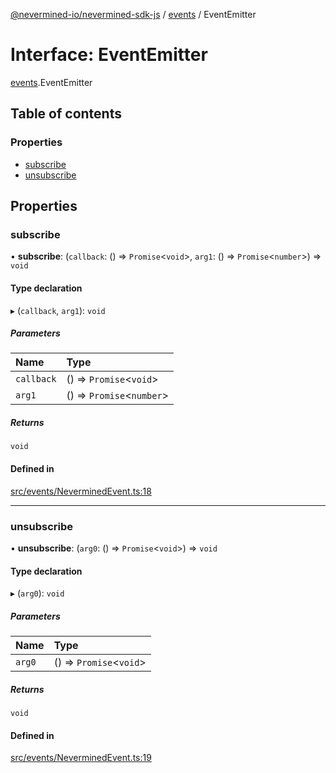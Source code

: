 [@nevermined-io/nevermined-sdk-js](../code-reference.md) / [events](../modules/events.md) / EventEmitter

# Interface: EventEmitter

[events](../modules/events.md).EventEmitter

## Table of contents

### Properties

- [subscribe](events.EventEmitter.md#subscribe)
- [unsubscribe](events.EventEmitter.md#unsubscribe)

## Properties

### subscribe

• **subscribe**: (`callback`: () => `Promise`<`void`\>, `arg1`: () => `Promise`<`number`\>) => `void`

#### Type declaration

▸ (`callback`, `arg1`): `void`

##### Parameters

| Name | Type |
| :------ | :------ |
| `callback` | () => `Promise`<`void`\> |
| `arg1` | () => `Promise`<`number`\> |

##### Returns

`void`

#### Defined in

[src/events/NeverminedEvent.ts:18](https://github.com/nevermined-io/sdk-js/blob/416920b/src/events/NeverminedEvent.ts#L18)

___

### unsubscribe

• **unsubscribe**: (`arg0`: () => `Promise`<`void`\>) => `void`

#### Type declaration

▸ (`arg0`): `void`

##### Parameters

| Name | Type |
| :------ | :------ |
| `arg0` | () => `Promise`<`void`\> |

##### Returns

`void`

#### Defined in

[src/events/NeverminedEvent.ts:19](https://github.com/nevermined-io/sdk-js/blob/416920b/src/events/NeverminedEvent.ts#L19)
